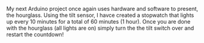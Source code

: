 My next Arduino project once again uses hardware and software to present, the hourglass.
Using the tilt sensor, I havce created a stopwatch that lights up every 10 minutes for a total of 60 minutes (1 hour).
Once you are done with the hourglass (all lights are on) simply turn the the tilt switch over and restart the countdown!
